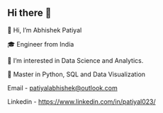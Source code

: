 ## Hi there 👋

👋 Hi, I’m Abhishek Patiyal   

🎓 Engineer from India  

👀 I’m interested in Data Science and Analytics.  

🌱 Master in Python, SQL and Data Visualization  

Email - patiyalabhishek@outlook.com  

Linkedin - https://www.linkedin.com/in/patiyal023/
